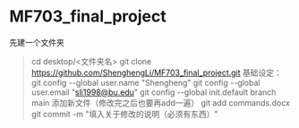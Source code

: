 # MF703_final_project

先建一个文件夹
>cd desktop/<文件夹名>
>git clone https://github.com/ShenghengLi/MF703_final_project.git 
基础设定：
>git config --global user.name "Shengheng"
>git config --global user.email "sli1998@bu.edu"
>git config --global init.default branch main
添加新文件（修改完之后也要再add一遍）
>git add commands.docx
>git commit -m "填入关于修改的说明（必须有东西）"
